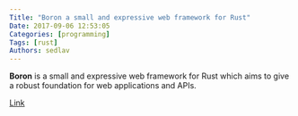 ```yaml
---
Title: "Boron a small and expressive web framework for Rust"
Date: 2017-09-06 12:53:05
Categories: [programming]
Tags: [rust]
Authors: sedlav
---
```


**Boron** is a small and expressive web framework for Rust which aims to give a robust foundation for web applications and APIs.


[Link](https://troposphere.github.io/boron/)
